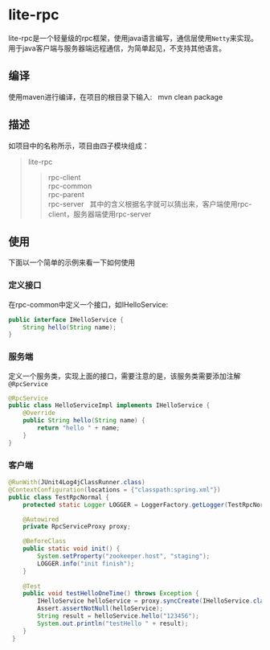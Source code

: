 # lite-rpc
lite-rpc是一个轻量级的rpc框架，使用java语言编写，通信层使用`Netty`来实现。用于java客户端与服务器端远程通信，为简单起见，不支持其他语言。  

## 编译
使用maven进行编译，在项目的根目录下输入:  
mvn clean package

## 描述
如项目中的名称所示，项目由四子模块组成：  
>lite-rpc
>>rpc-client  
>>rpc-common  
>>rpc-parent  
>>rpc-server  
其中的含义根据名字就可以猜出来，客户端使用rpc-client，服务器端使用rpc-server

## 使用
下面以一个简单的示例来看一下如何使用

### 定义接口
在rpc-common中定义一个接口，如IHelloService:  
```java
public interface IHelloService {
    String hello(String name);
}
```
### 服务端
定义一个服务类，实现上面的接口，需要注意的是，该服务类需要添加注解`@RpcService`
```java
@RpcService
public class HelloServiceImpl implements IHelloService {
    @Override
    public String hello(String name) {
        return "hello " + name;
    }
}
```

### 客户端
```java
@RunWith(JUnit4Log4jClassRunner.class)
@ContextConfiguration(locations = {"classpath:spring.xml"})
public class TestRpcNormal {
    protected static Logger LOGGER = LoggerFactory.getLogger(TestRpcNormal.class);

    @Autowired
    private RpcServiceProxy proxy;

    @BeforeClass
    public static void init() {
        System.setProperty("zookeeper.host", "staging");
        LOGGER.info("init finish");
    }
    
    @Test
    public void testHelloOneTime() throws Exception {
        IHelloService helloService = proxy.syncCreate(IHelloService.class);
        Assert.assertNotNull(helloService);
        String result = helloService.hello("123456");
        System.out.println("testHello " + result);
    }
 }
 ```
